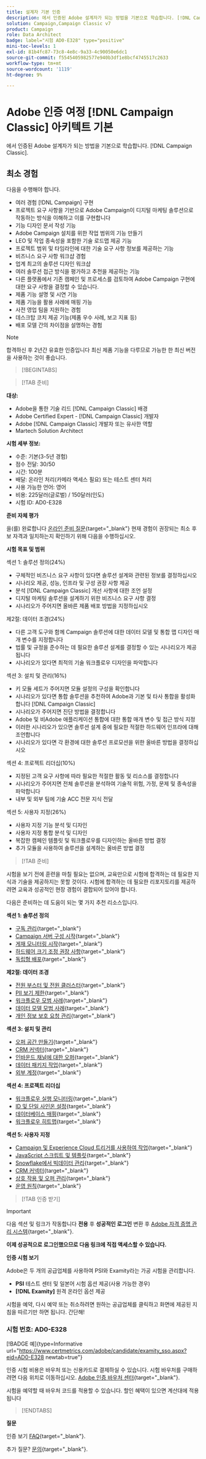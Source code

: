 ```yaml
---
title: 설계자 기본 인증
description: 에서 인증된 Adobe 설계자가 되는 방법을 기본으로 학습합니다. [!DNL Campaign Classic].
solution: Campaign,Campaign Classic v7
product: Campaign
role: Data Architect
badge: label="시험 AD0-E328" type="positive"
mini-toc-levels: 1
exl-id: 81b4fc87-73c8-4e8c-9a33-4c90050e6dc1
source-git-commit: f5545405982577e940b3df1e8bcf4745517c2633
workflow-type: tm+mt
source-wordcount: '1119'
ht-degree: 9%

---
```


# Adobe 인증 여정 [!DNL Campaign Classic] 아키텍트 기본

에서 인증된 Adobe 설계자가 되는 방법을 기본으로 학습합니다. [!DNL Campaign Classic].

## 최소 경험

다음을 수행해야 합니다.

* 여러 경험 [!DNL Campaign] 구현
* 프로젝트 요구 사항을 기반으로 Adobe Campaign이 디지털 마케팅 솔루션으로 작동하는 방식을 이해하고 이를 구현합니다
* 기능 디자인 문서 작성 기능
* Adobe Campaign 설치를 위한 작업 범위의 기능 만들기
* LEO 및 작업 종속성을 포함한 기술 로드맵 제공 기능
* 프로젝트 범위 및 타임라인에 대한 기술 요구 사항 정보를 제공하는 기능
* 비즈니스 요구 사항 워크샵 경험
* 업계 최고의 솔루션 디자인 워크샵
* 여러 솔루션 접근 방식을 평가하고 추천을 제공하는 기능
* 다른 플랫폼에서 기존 캠페인 및 프로세스를 검토하여 Adobe Campaign 구현에 대한 요구 사항을 결정할 수 있습니다.
* 제품 기능 설명 및 시연 기능
* 제품 기능을 활용 사례에 매핑 가능
* 사전 영업 팀을 지원하는 경험
* 데스크탑 코치 제공 기능(제품 우수 사례, 보고 지표 등)
* 배포 모델 간의 차이점을 설명하는 경험

>[!NOTE]
>
>합격하신 후 2년간 유효한 인증입니다 최신 제품 기능을 다루므로 가능한 한 최신 버전을 사용하는 것이 좋습니다.

>[!BEGINTABS]

>[!TAB 준비]

**대상:**

* Adobe을 통한 기술 리드 [!DNL Campaign Classic] 배경
* Adobe Certified Expert - [!DNL Campaign Classic] 개발자
* Adobe [!DNL Campaign Classic] 개발자 또는 유사한 역할
* Martech Solution Architect

**시험 세부 정보:**

* 수준: 기본(3-5년 경험)
* 점수 전달: 30/50
* 시간: 100분
* 배달: 온라인 처리(카메라 액세스 필요) 또는 테스트 센터 처리
* 사용 가능한 언어: 영어
* 비용: 225달러(글로벌) / 150달러(인도)
* 시험 ID: AD0-E328

**준비 자체 평가**

을(를) 완료합니다 [온라인 준비 질문](https://scorpion.caveon.com/launchpad/ad-q-e318-readiness-questionnaire-for-adobe-campaign-classic-architect-master-exam/ad-q-e318-readiness-questionnaire-for-adobe-campaign-classic-architect-master-exam){target="_blank"} 현재 경험이 권장되는 최소 후보 자격과 일치하는지 확인하기 위해 다음을 수행하십시오.

**시험 목표 및 범위**

섹션 1: 솔루션 정의(24%)

* 구체적인 비즈니스 요구 사항이 있다면 솔루션 설계와 관련된 정보를 결정하십시오
* 시나리오 제공, 성능, 인프라 및 구성 권장 사항 제공
* 분석 [!DNL Campaign Classic] 개선 사항에 대한 조언 설정
* 디지털 마케팅 솔루션을 설계하기 위한 비즈니스 요구 사항 결정
* 시나리오가 주어지면 올바른 제품 배포 방법을 지정하십시오

제2절: 데이터 조경(24%)

* 다른 고객 도구와 함께 Campaign 솔루션에 대한 데이터 모델 및 통합 맵 디자인 매개 변수를 지정합니다
* 법률 및 규정을 준수하는 데 필요한 솔루션 설계를 결정할 수 있는 시나리오가 제공됩니다
* 시나리오가 있다면 최적의 기술 워크플로우 디자인을 파악합니다

섹션 3: 설치 및 관리(16%)

* 키 모듈 세트가 주어지면 모듈 설정의 구성을 확인합니다
* 시나리오가 있다면 통합 솔루션을 추천하여 Adobe과 기본 및 타사 통합을 활성화합니다 [!DNL Campaign Classic]
* 시나리오가 주어지면 진단 방법을 결정합니다
* Adobe 및 비Adobe 애플리케이션 통합에 대한 통합 매개 변수 및 접근 방식 지정
* 이러한 시나리오가 있으면 솔루션 설계 중에 필요한 적절한 하드웨어 인프라에 대해 조언합니다
* 시나리오가 있다면 각 환경에 대한 솔루션 프로모션을 위한 올바른 방법을 결정하십시오

섹션 4: 프로젝트 리더십(10%)

* 지정된 고객 요구 사항에 따라 필요한 적절한 활동 및 리소스를 결정합니다
* 시나리오가 주어지면 전체 솔루션을 분석하여 기술적 위험, 가정, 문제 및 종속성을 파악합니다
* 내부 및 외부 팀에 기술 ACC 전문 지식 전달

섹션 5: 사용자 지정(26%)

* 사용자 지정 기능 분석 및 디자인
* 사용자 지정 통합 분석 및 디자인
* 복잡한 캠페인 템플릿 및 워크플로우를 디자인하는 올바른 방법 결정
* 추가 모듈을 사용하여 솔루션을 설계하는 올바른 방법 결정

>[!TAB 준비]

시험을 보기 전에 훈련을 마칠 필요는 없으며, 교육만으로 시험에 합격하는 데 필요한 지식과 기술을 제공하지는 못할 것이다. 시험에 합격하는 데 필요한 리포지토리를 제공하려면 교육과 성공적인 현장 경험이 결합되어 있어야 합니다.

다음은 준비하는 데 도움이 되는 몇 가지 추천 리소스입니다.

**섹션 1: 솔루션 정의**

* [구독 관리](https://experienceleague.adobe.com/docs/campaign-classic/using/sending-messages/subscriptions-and-referrals/managing-subscriptions.html?lang=en){target="_blank"}
* [Campaign 서버 구성 시작](https://experienceleague.adobe.com/docs/campaign-classic/using/installing-campaign-classic/additional-configurations/configuring-campaign-server.html?lang=en){target="_blank"}
* [게재 모니터링 시작](https://experienceleague.adobe.com/docs/campaign-classic/using/sending-messages/monitoring-deliveries/about-delivery-monitoring.html?lang=en){target="_blank"}
* [하드웨어 크기 조정 권장 사항](https://experienceleague.adobe.com/docs/campaign-classic/using/technotes/hardware-sizing.html?lang=en){target="_blank"}
* [독립형 배포](https://experienceleague.adobe.com/docs/campaign-classic/using/installing-campaign-classic/deployment-types-/standalone-deployment.html?lang=en){target="_blank"}

**제2절: 데이터 조경**

* [전원 부스터 및 전원 클러스터](https://experienceleague.adobe.com/docs/campaign-classic/using/installing-campaign-classic/deployment-types-/power-booster-and-power-cluster.html?lang=en){target="_blank"}
* [PII 보기 제한](https://experienceleague.adobe.com/docs/campaign-classic/using/configuring-campaign-classic/editing-schemas/restricting-pii-view.html?lang=en){target="_blank"}
* [워크플로우 모범 사례](https://experienceleague.adobe.com/docs/campaign-classic/using/automating-with-workflows/introduction/workflow-best-practices.html?lang=ko){target="_blank"}
* [데이터 모델 모범 사례](https://experienceleague.adobe.com/docs/campaign-classic/using/configuring-campaign-classic/data-model/data-model-best-practices.html?lang=ko){target="_blank"}
* [개인 정보 보호 요청 관리](https://experienceleague.adobe.com/docs/campaign-classic/using/getting-started/privacy/privacy-requests/privacy-requests.html){target="_blank"}

**섹션 3: 설치 및 관리**

* [오퍼 공간 만들기](https://experienceleague.adobe.com/docs/campaign-classic/using/managing-offers/managing-environments/creating-offer-spaces.html?lang=en){target="_blank"}
* [CRM 커넥터](https://experienceleague.adobe.com/docs/campaign-classic/using/getting-started/connectors/crm-connectors/crm-connectors.html?lang=en){target="_blank"}
* [인바운드 채널에 대한 오퍼](https://experienceleague.adobe.com/docs/campaign-classic/using/managing-offers/case-study/offers-on-an-inbound-channel.html?lang=en){target="_blank"}
* [데이터 패키지 작업](https://experienceleague.adobe.com/docs/campaign-classic/using/getting-started/administration-basics/working-with-data-packages.html?lang=en){target="_blank"}
* [외부 계정](https://experienceleague.adobe.com/docs/campaign-classic/using/installing-campaign-classic/accessing-external-database/external-accounts.html?lang=en){target="_blank"}

**섹션 4: 프로젝트 리더십**

* [워크플로우 실행 모니터링](https://experienceleague.adobe.com/docs/campaign-classic/using/automating-with-workflows/monitoring-workflows/monitoring-workflow-execution.html?lang=ko){target="_blank"}
* [ID 및 단일 사인온 설정](https://helpx.adobe.com/uk/enterprise/using/set-up-identity.html){target="_blank"}
* [데이터베이스 매핑](https://experienceleague.adobe.com/docs/campaign-classic/using/configuring-campaign-classic/schema-reference/database-mapping.html?lang=en){target="_blank"}
* [워크플로우 히트맵](https://experienceleague.adobe.com/docs/campaign-classic/using/automating-with-workflows/monitoring-workflows/heatmap.html?lang=en){target="_blank"}

**섹션 5: 사용자 지정**

* [Campaign 및 Experience Cloud 트리거를 사용하여 작업](https://experienceleague.adobe.com/docs/campaign-classic/using/integrating-with-adobe-experience-cloud/experience-triggers/about-triggers.html?lang=en){target="_blank"}
* [JavaScript 스크립트 및 템플릿](https://experienceleague.adobe.com/docs/campaign-classic/using/automating-with-workflows/advanced-management/javascript-scripts-and-templates.html?lang=en){target="_blank"}
* [Snowflake에서 빅데이터 관리](https://experienceleague.adobe.com/docs/campaign-classic-learn/tutorials/administrating/fda/big-data-segmentation-on-snowflake.html?lang=en){target="_blank"}
* [CRM 커넥터](https://experienceleague.adobe.com/docs/campaign-classic/using/getting-started/connectors/crm-connectors/crm-connectors.html?lang=en){target="_blank"}
* [상호 작용 및 오퍼 관리](https://experienceleague.adobe.com/docs/campaign-classic/using/managing-offers/interaction-overview/interaction-and-offer-management.html?lang=en){target="_blank"}
* [운영 원칙](https://experienceleague.adobe.com/docs/campaign-classic/using/monitoring-campaign-classic/production-procedures/operating-principle.html?lang=en){target="_blank"}

>[!TAB 인증 받기]

>[!IMPORTANT]
>
>다음 섹션 및 링크가 작동합니다 **전용**  후 **성공적인 로그인** 변환 후 [Adobe 자격 증명 관리 시스템](http://www.certmetrics.com/adobe){target="_blank"}.

**이제 성공적으로 로그인했으므로 다음 링크에 직접 액세스할 수 있습니다.**

**인증 시험 보기**

Adobe은 두 개의 공급업체를 사용하여 PSI와 Examity라는 가공 시험을 관리합니다.

* **PSI** 테스트 센터 및 일본어 시험 옵션 제공(사용 가능한 경우)
* **[!DNL Examity]** 원격 온라인 옵션 제공

시험을 예약, 다시 예약 또는 취소하려면 원하는 공급업체를 클릭하고 화면에 제공된 지침을 따르기만 하면 됩니다. 간단해!

### 시험 번호: AD0-E328

[!BADGE 예]{type=Informative url="https://www.certmetrics.com/adobe/candidate/examity_sso.aspx?eid=AD0-E328 newtab=true"}

인증 시험 비용은 바우처 또는 신용카드로 결제하실 수 있습니다. 시험 바우처를 구매하려면 다음 위치로 이동하십시오. [Adobe 인증 바우처 센터](https://market.xvoucher.com/adobe/global){target="_blank"}.

시험을 예약할 때 바우처 코드를 적용할 수 있습니다. 할인 혜택이 있으면 계산대에 적용됩니다

>[!ENDTABS]

**질문**

인증 보기 [FAQ](https://experienceleague.adobe.com/docs/certification/certification/faq.html?lang=en){target="_blank"}.

추가 질문? [문의](mailto:certif@adobe.com){target="_blank"}.
